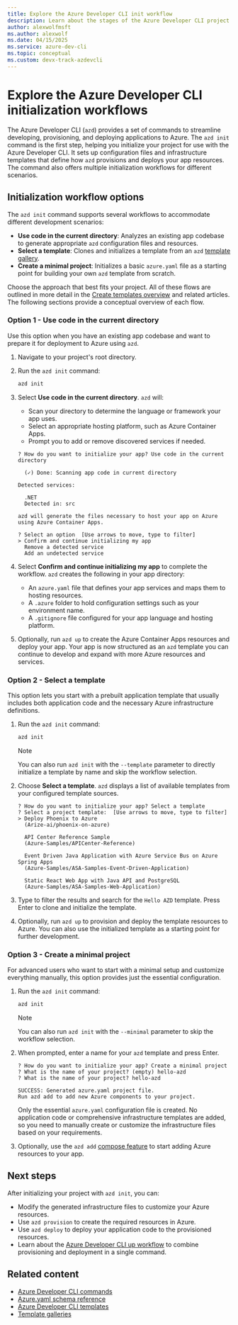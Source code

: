 ```yaml
---
title: Explore the Azure Developer CLI init workflow
description: Learn about the stages of the Azure Developer CLI project initialization process.
author: alexwolfmsft
ms.author: alexwolf
ms.date: 04/15/2025
ms.service: azure-dev-cli
ms.topic: conceptual
ms.custom: devx-track-azdevcli
---
```


# Explore the Azure Developer CLI initialization workflows

The Azure Developer CLI (`azd`) provides a set of commands to streamline developing, provisioning, and deploying applications to Azure. The `azd init` command is the first step, helping you initialize your project for use with the Azure Developer CLI. It sets up configuration files and infrastructure templates that define how `azd` provisions and deploys your app resources. The command also offers multiple initialization workflows for different scenarios.

## Initialization workflow options

The `azd init` command supports several workflows to accommodate different development scenarios:

- **Use code in the current directory**: Analyzes an existing app codebase to generate appropriate `azd` configuration files and resources.
- **Select a template**: Clones and initializes a template from an `azd` [template gallery](azd-template-galleries.md).
- **Create a minimal project**: Initializes a basic `azure.yaml` file as a starting point for building your own `azd` template from scratch.

Choose the approach that best fits your project. All of these flows are outlined in more detail in the [Create templates overview](make-azd-compatible.md) and related articles. The following sections provide a conceptual overview of each flow.

### Option 1 - Use code in the current directory

Use this option when you have an existing app codebase and want to prepare it for deployment to Azure using `azd`.

1. Navigate to your project's root directory.
2. Run the `azd init` command:

    ```bash
    azd init
    ```

3. Select **Use code in the current directory**. `azd` will:
    - Scan your directory to determine the language or framework your app uses.
    - Select an appropriate hosting platform, such as Azure Container Apps.
    - Prompt you to add or remove discovered services if needed.

    ```output
    ? How do you want to initialize your app? Use code in the current directory

      (✓) Done: Scanning app code in current directory
    
    Detected services:
    
      .NET
      Detected in: src
    
    azd will generate the files necessary to host your app on Azure using Azure Container Apps.
    
    ? Select an option  [Use arrows to move, type to filter]
    > Confirm and continue initializing my app
      Remove a detected service
      Add an undetected service
    ```

4. Select **Confirm and continue initializing my app** to complete the workflow. `azd` creates the following in your app directory:
    - An `azure.yaml` file that defines your app services and maps them to hosting resources.
    - A `.azure` folder to hold configuration settings such as your environment name.
    - A `.gitignore` file configured for your app language and hosting platform.

5. Optionally, run `azd up` to create the Azure Container Apps resources and deploy your app. Your app is now structured as an `azd` template you can continue to develop and expand with more Azure resources and services.

### Option 2 - Select a template

This option lets you start with a prebuilt application template that usually includes both application code and the necessary Azure infrastructure definitions.

1. Run the `azd init` command:

    ```bash
    azd init
    ```

    > [!NOTE]
    > You can also run `azd init` with the `--template` parameter to directly initialize a template by name and skip the workflow selection.

2. Choose **Select a template**. `azd` displays a list of available templates from your configured template sources.

    ```output
    ? How do you want to initialize your app? Select a template
    ? Select a project template:  [Use arrows to move, type to filter]
    > Deploy Phoenix to Azure
      (Arize-ai/phoenix-on-azure)
    
      API Center Reference Sample
      (Azure-Samples/APICenter-Reference)
    
      Event Driven Java Application with Azure Service Bus on Azure Spring Apps
      (Azure-Samples/ASA-Samples-Event-Driven-Application)
    
      Static React Web App with Java API and PostgreSQL
      (Azure-Samples/ASA-Samples-Web-Application)
    ```

3. Type to filter the results and search for the `Hello AZD` template. Press Enter to clone and initialize the template.

4. Optionally, run `azd up` to provision and deploy the template resources to Azure. You can also use the initialized template as a starting point for further development.

### Option 3 - Create a minimal project

For advanced users who want to start with a minimal setup and customize everything manually, this option provides just the essential configuration.

1. Run the `azd init` command:

   ```bash
   azd init
   ```

    > [!NOTE]
    > You can also run `azd init` with the `--minimal` parameter to skip the workflow selection.

2. When prompted, enter a name for your `azd` template and press Enter.

    ```output
    ? How do you want to initialize your app? Create a minimal project
    ? What is the name of your project? (empty) hello-azd
    ? What is the name of your project? hello-azd
    
    SUCCESS: Generated azure.yaml project file.
    Run azd add to add new Azure components to your project.
    ```

    Only the essential `azure.yaml` configuration file is created. No application code or comprehensive infrastructure templates are added, so you need to manually create or customize the infrastructure files based on your requirements.

3. Optionally, use the `azd add` [compose feature](azd-compose.md) to start adding Azure resources to your app.

## Next steps

After initializing your project with `azd init`, you can:

- Modify the generated infrastructure files to customize your Azure resources.
- Use `azd provision` to create the required resources in Azure.
- Use `azd deploy` to deploy your application code to the provisioned resources.
- Learn about the [Azure Developer CLI up workflow](azd-up-workflow.md) to combine provisioning and deployment in a single command.

## Related content

- [Azure Developer CLI commands](azd-commands.md)
- [Azure.yaml schema reference](azd-schema.md)
- [Azure Developer CLI templates](azd-templates.md)
- [Template galleries](azd-template-galleries.md)